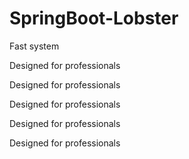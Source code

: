# SpringBoot-Lobster
Fast system

Designed for professionals

Designed for professionals

Designed for professionals

Designed for professionals

Designed for professionals